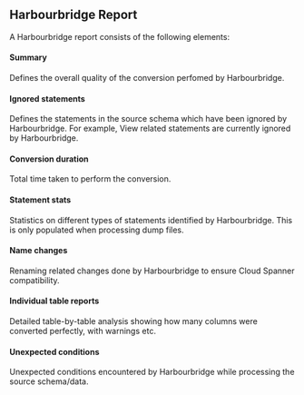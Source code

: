 ## Harbourbridge Report
A Harbourbridge report consists of the following elements:

#### Summary
Defines the overall quality of the conversion perfomed by Harbourbridge.

#### Ignored statements
Defines the statements in the source schema which have been ignored by Harbourbridge. For example, View related statements are currently ignored by Harbourbridge.
#### Conversion duration
Total time taken to perform the conversion.

#### Statement stats
Statistics on different types of statements identified by Harbourbridge. This is only populated when processing dump files.

#### Name changes
Renaming related changes done by Harbourbridge to ensure Cloud Spanner compatibility.

#### Individual table reports
Detailed table-by-table analysis showing how many columns were converted perfectly, with warnings etc.

#### Unexpected conditions
Unexpected conditions encountered by Harbourbridge while processing the source schema/data.


